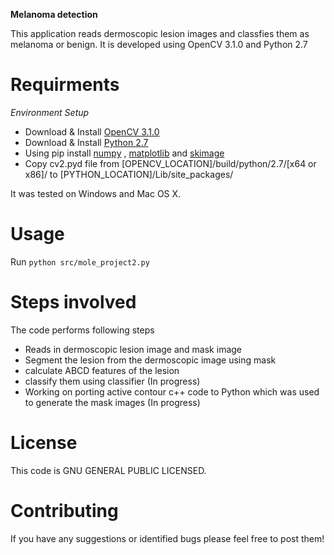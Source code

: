**Melanoma detection**

This application reads dermoscopic lesion images and classfies them as melanoma or benign.
It is developed using OpenCV 3.1.0 and Python 2.7

Requirments
===========

*Environment Setup*

-   Download & Install [OpenCV 3.1.0]
-   Download & Install [Python 2.7]
-   Using pip install [numpy] , [matplotlib] and [skimage]
-   Copy cv2.pyd file from \[OPENCV\_LOCATION\]/build/python/2.7/\[x64
    or x86\]/ to \[PYTHON\_LOCATION\]/Lib/site\_packages/

It was tested on Windows and Mac OS X.

Usage
=====

Run `python src/mole_project2.py`

Steps involved
==============

The code performs following steps

-   Reads in dermoscopic lesion image and mask image
-   Segment the lesion from the dermoscopic image using mask
-   calculate ABCD features of the lesion
-   classify them using classifier (In progress)
-   Working on porting active contour c++ code to Python which was used to generate the mask images (In progress)



License
=======

This code is GNU GENERAL PUBLIC LICENSED.

Contributing
============

If you have any suggestions or identified bugs please feel free to post
them!

  [OpenCV 3.1.0]: http://opencv.org/downloads.html
  [Python 2.7]: https://www.python.org/downloads/
  [numpy]: https://www.scipy.org/scipylib/download.html
  [matplotlib]: https://matplotlib.org/
  [skimage]: http://scikit-image.org/download.html
